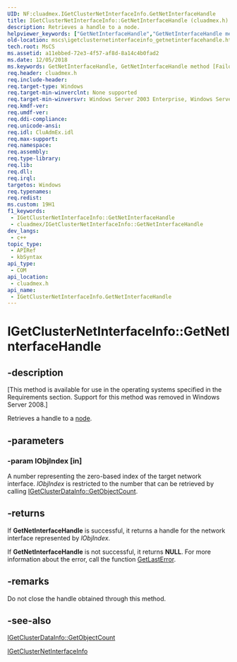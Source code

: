 ```yaml
---
UID: NF:cluadmex.IGetClusterNetInterfaceInfo.GetNetInterfaceHandle
title: IGetClusterNetInterfaceInfo::GetNetInterfaceHandle (cluadmex.h)
description: Retrieves a handle to a node.
helpviewer_keywords: ["GetNetInterfaceHandle","GetNetInterfaceHandle method [Failover Cluster]","GetNetInterfaceHandle method [Failover Cluster]","IGetClusterNetInterfaceInfo interface","IGetClusterNetInterfaceInfo interface [Failover Cluster]","GetNetInterfaceHandle method","IGetClusterNetInterfaceInfo.GetNetInterfaceHandle","IGetClusterNetInterfaceInfo::GetNetInterfaceHandle","_wolf_igetclusternetinterfaceinfo_getnetinterfacehandle","cluadmex/IGetClusterNetInterfaceInfo::GetNetInterfaceHandle","mscs.igetclusternetinterfaceinfo_getnetinterfacehandle"]
old-location: mscs\igetclusternetinterfaceinfo_getnetinterfacehandle.htm
tech.root: MsCS
ms.assetid: a11ebbed-72e3-4f57-af8d-8a14c4b0fad2
ms.date: 12/05/2018
ms.keywords: GetNetInterfaceHandle, GetNetInterfaceHandle method [Failover Cluster], GetNetInterfaceHandle method [Failover Cluster],IGetClusterNetInterfaceInfo interface, IGetClusterNetInterfaceInfo interface [Failover Cluster],GetNetInterfaceHandle method, IGetClusterNetInterfaceInfo.GetNetInterfaceHandle, IGetClusterNetInterfaceInfo::GetNetInterfaceHandle, _wolf_igetclusternetinterfaceinfo_getnetinterfacehandle, cluadmex/IGetClusterNetInterfaceInfo::GetNetInterfaceHandle, mscs.igetclusternetinterfaceinfo_getnetinterfacehandle
req.header: cluadmex.h
req.include-header: 
req.target-type: Windows
req.target-min-winverclnt: None supported
req.target-min-winversvr: Windows Server 2003 Enterprise, Windows Server 2003 Datacenter
req.kmdf-ver: 
req.umdf-ver: 
req.ddi-compliance: 
req.unicode-ansi: 
req.idl: CluAdmEx.idl
req.max-support: 
req.namespace: 
req.assembly: 
req.type-library: 
req.lib: 
req.dll: 
req.irql: 
targetos: Windows
req.typenames: 
req.redist: 
ms.custom: 19H1
f1_keywords:
 - IGetClusterNetInterfaceInfo::GetNetInterfaceHandle
 - cluadmex/IGetClusterNetInterfaceInfo::GetNetInterfaceHandle
dev_langs:
 - c++
topic_type:
 - APIRef
 - kbSyntax
api_type:
 - COM
api_location:
 - cluadmex.h
api_name:
 - IGetClusterNetInterfaceInfo.GetNetInterfaceHandle
---
```


# IGetClusterNetInterfaceInfo::GetNetInterfaceHandle


## -description

<p class="CCE_Message">[This method is available for use in the operating systems specified in the Requirements 
    section. Support for this method was removed in Windows Server 2008.]

Retrieves a handle to a <a href="/previous-versions/windows/desktop/mscs/nodes">node</a>.

## -parameters

### -param lObjIndex [in]

A number representing the zero-based index of the target network interface. 
       <i>lObjIndex</i> is restricted to the number that can be retrieved by calling 
       <a href="/previous-versions/windows/desktop/api/cluadmex/nf-cluadmex-igetclusterdatainfo-getobjectcount">IGetClusterDataInfo::GetObjectCount</a>.

## -returns

If 
       <b>GetNetInterfaceHandle</b> 
       is successful, it returns a handle for the network interface represented by 
       <i>lObjIndex</i>.

If 
       <b>GetNetInterfaceHandle</b> 
       is not successful, it returns <b>NULL</b>. For more information about the error, call the 
       function <a href="/windows/desktop/api/errhandlingapi/nf-errhandlingapi-getlasterror">GetLastError</a>.

## -remarks

Do not close the handle obtained through this method.

## -see-also

<a href="/previous-versions/windows/desktop/api/cluadmex/nf-cluadmex-igetclusterdatainfo-getobjectcount">IGetClusterDataInfo::GetObjectCount</a>



<a href="/previous-versions/windows/desktop/api/cluadmex/nn-cluadmex-igetclusternetinterfaceinfo">IGetClusterNetInterfaceInfo</a>